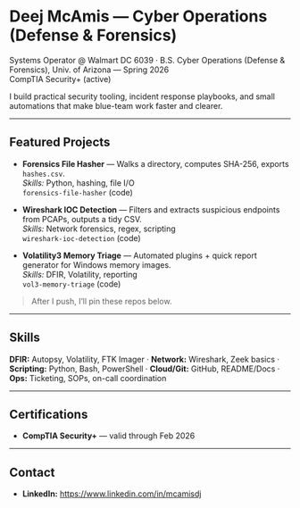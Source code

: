 # Deej McAmis — Cyber Operations (Defense & Forensics)

Systems Operator @ Walmart DC 6039 · B.S. Cyber Operations (Defense & Forensics), Univ. of Arizona — Spring 2026  
CompTIA Security+ (active)

I build practical security tooling, incident response playbooks, and small automations that make blue-team work faster and clearer.

---

## Featured Projects
- **Forensics File Hasher** — Walks a directory, computes SHA-256, exports `hashes.csv`.  
  _Skills:_ Python, hashing, file I/O  
  `forensics-file-hasher` (code)

- **Wireshark IOC Detection** — Filters and extracts suspicious endpoints from PCAPs, outputs a tidy CSV.  
  _Skills:_ Network forensics, regex, scripting  
  `wireshark-ioc-detection` (code)

- **Volatility3 Memory Triage** — Automated plugins + quick report generator for Windows memory images.  
  _Skills:_ DFIR, Volatility, reporting  
  `vol3-memory-triage` (code)

> After I push, I’ll pin these repos below.

---

## Skills
**DFIR:** Autopsy, Volatility, FTK Imager · **Network:** Wireshark, Zeek basics ·  
**Scripting:** Python, Bash, PowerShell · **Cloud/Git:** GitHub, README/Docs ·  
**Ops:** Ticketing, SOPs, on-call coordination

---

## Certifications
- **CompTIA Security+** — valid through Feb 2026

---

## Contact
- **LinkedIn:** https://www.linkedin.com/in/mcamisdj

